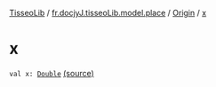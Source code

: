 [TisseoLib](../../index.md) / [fr.docjyJ.tisseoLib.model.place](../index.md) / [Origin](index.md) / [x](./x.md)

# x

`val x: `[`Double`](https://kotlinlang.org/api/latest/jvm/stdlib/kotlin/-double/index.html) [(source)](https://github.com/docjyJ/TisseoLib/tree/master/src/main/kotlin/fr/docjyJ/tisseoLib/model/place/Origin.kt#L10)